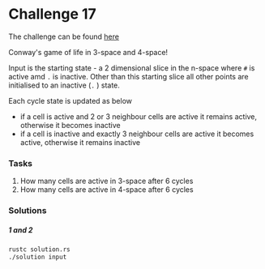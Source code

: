 # Challenge 17

The challenge can be found [here][1]

Conway's game of life in 3-space and 4-space!

Input is the starting state - a 2 dimensional slice in the n-space where `#` is active amd `.` is
inactive. Other than this starting slice all other points are initialised to an inactive (`.` ) state.

Each cycle state is updated as below
- if a cell is active and 2 or 3 neighbour cells are active it remains active, otherwise it becomes
inactive
- if a cell is inactive and exactly 3 neighbour cells are active it becomes active, otherwise it
remains inactive

### Tasks

1. How many cells are active in 3-space after 6 cycles
1. How many cells are active in 4-space after 6 cycles

### Solutions

##### 1 and 2

```bash
rustc solution.rs
./solution input
```

[1]: <https://adventofcode.com/2020/day/17> "Advent of Code day 17 challenge"
